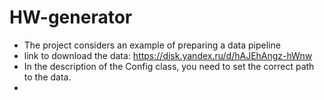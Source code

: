 # HW-generator
- The project considers an example of preparing a data pipeline
- link to download the data: https://disk.yandex.ru/d/hAJEhAngz-hWnw
- In the description of the Config class, you need to set the correct path to the data.
- 
